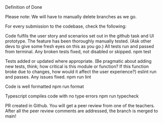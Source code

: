 Definition of Done

Please note: We will have to manually delete branches as we go.

For every submission to the codebase, check the following:

 Code fulfils the user story and scenarios set out in the github task and UI prototype.
 The feature has been thoroughly manually tested. (Ask other devs to give some fresh eyes on this as you go.)
 All tests run and passed from terminal. Any broken tests fixed, not disabled or skipped.
npm test

 Tests added or updated where appropriate. (Be pragmatic about adding new tests, think; how critical is this module or function? If this function broke due to changes, how would it affect the user experience?)
 eslint run and passes. Any issues fixed.
npm run lint

 Code is well formatted
npm run format

 Typescript compiles code with no type errors
npm run typecheck

 PR created in Github.
You will get a peer review from one of the teachers. After all the peer review comments are addressed, the branch is merged to main!